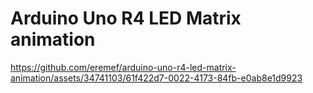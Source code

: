 # Arduino Uno R4 LED Matrix animation
https://github.com/eremef/arduino-uno-r4-led-matrix-animation/assets/34741103/61f422d7-0022-4173-84fb-e0ab8e1d9923

